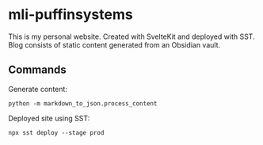 # mli-puffinsystems

This is my personal website. Created with SvelteKit and deployed with SST. Blog consists of static content generated from an Obsidian vault.

## Commands

Generate content:

```
python -m markdown_to_json.process_content
```

Deployed site using SST:

```
npx sst deploy --stage prod
```

